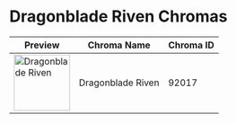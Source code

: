 # Dragonblade Riven Chromas

| Preview | Chroma Name | Chroma ID |
|---|---|---|
| <img src='https://raw.communitydragon.org/latest/plugins/rcp-be-lol-game-data/global/default/v1/champion-chroma-images/92/92017.png' alt='Dragonblade Riven' width='100'> | Dragonblade Riven | 92017 |
